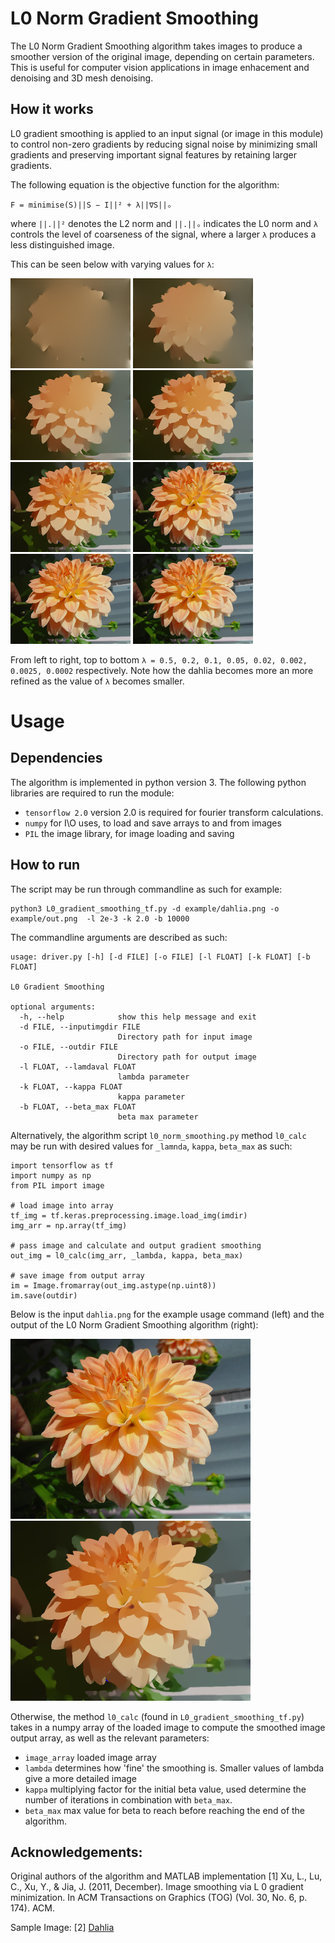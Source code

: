 # L0 Norm Gradient Smoothing 
The L0 Norm Gradient Smoothing algorithm takes images to produce a smoother version of the original image, depending on certain parameters. This is useful for computer vision applications in image enhacement and denoising and 3D mesh denoising. 


## How it works 
L0 gradient smoothing is applied to an input signal (or image in this module) to control non-zero gradients by reducing signal noise by minimizing small gradients and preserving important signal features by retaining larger gradients. 

The following equation is the objective function for the algorithm: 

`F = minimise(S)||S − I||² + λ||∇S||ₒ`

where `||.||²` denotes the L2 norm and `||.||ₒ` indicates the L0 norm and `λ` controls the level of coarseness of the signal, where a larger `λ` produces a less distinguished image. 

This can be seen below with varying values for `λ`:

![Dahlia_output](example/0_dahlia_out_l0.5.png) 
![Dahlia_output](example/1_dahlia_out_l0.2.png) 
![Dahlia_output](example/2_dahlia_out_l0.1.png) 
![Dahlia_output](example/3_dahlia_out_l0.05.png) 
![Dahlia_output](example/4_dahlia_out_l0.02.png) 
![Dahlia_output](example/5_dahlia_out_l0.002.png)
![Dahlia_output](example/6_dahlia_out_l0.0025.png)
![Dahlia_output](example/7_dahlia_out_l0.0002.png)

From left to right, top to bottom `λ = 0.5, 0.2, 0.1, 0.05, 0.02, 0.002, 0.0025, 0.0002` respectively. Note how the dahlia becomes more an more refined as the value of `λ` becomes smaller. 

# Usage 
## Dependencies 
The algorithm is implemented in python version 3. The following python libraries are required to run the module: 

* `tensorflow 2.0` version 2.0 is required for fourier transform calculations. 
* `numpy` for I\O uses, to load and save arrays to and from images 
* `PIL` the image library, for image loading and saving 

## How to run
The script may be run through commandline as such for example:

```
python3 L0_gradient_smoothing_tf.py -d example/dahlia.png -o example/out.png  -l 2e-3 -k 2.0 -b 10000
```

The commandline arguments are described as such: 
```
usage: driver.py [-h] [-d FILE] [-o FILE] [-l FLOAT] [-k FLOAT] [-b FLOAT]

L0 Gradient Smoothing

optional arguments:
  -h, --help            show this help message and exit
  -d FILE, --inputimgdir FILE
                        Directory path for input image
  -o FILE, --outdir FILE
                        Directory path for output image
  -l FLOAT, --lamdaval FLOAT
                        lambda parameter
  -k FLOAT, --kappa FLOAT
                        kappa parameter
  -b FLOAT, --beta_max FLOAT
                        beta max parameter
```

Alternatively, the algorithm script `l0_norm_smoothing.py` method `l0_calc` may be run 
with desired values for `_lamnda`, `kappa`, `beta_max`  as such: 

```
import tensorflow as tf 
import numpy as np 
from PIL import image 

# load image into array 
tf_img = tf.keras.preprocessing.image.load_img(imdir)
img_arr = np.array(tf_img)

# pass image and calculate and output gradient smoothing 
out_img = l0_calc(img_arr, _lambda, kappa, beta_max)

# save image from output array 
im = Image.fromarray(out_img.astype(np.uint8))
im.save(outdir)
```

Below is the input `dahlia.png` for the example usage command (left) and the output of the L0 Norm Gradient Smoothing algorithm (right): 

![Dahlia](example/dahlia_smol.png) 
![Dahlia_output](example/dahlia_out_smol.png)

Otherwise, the method `l0_calc` (found in `L0_gradient_smoothing_tf.py`) takes in a numpy array of the loaded image to compute the smoothed image output array, as well as the relevant parameters: 

* `image_array` loaded image array
* `lambda` determines how 'fine' the smoothing is. Smaller values of lambda give a more detailed image
* `kappa` multiplying factor for the initial beta value, used determine the number of iterations in combination with `beta_max`. 
* `beta_max` max value for beta to reach before reaching the end of the algorithm. 


## Acknowledgements: 
Original authors of the algorithm and MATLAB implementation
 [1]   Xu, L., Lu, C., Xu, Y., & Jia, J. (2011, December). Image smoothing via L 0 gradient minimization. In ACM Transactions on Graphics (TOG) (Vol. 30, No. 6, p. 174). ACM.
 
Sample Image: 
 [2]  [Dahlia](https://pixnio.com/flora-plants/flowers/dahlia-flowers/huge-peachy-dahlia-courtesy-of-roger-gibbons)